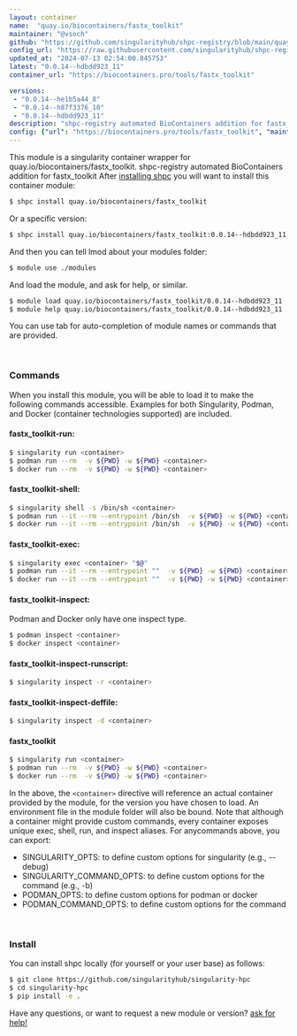 ```yaml
---
layout: container
name:  "quay.io/biocontainers/fastx_toolkit"
maintainer: "@vsoch"
github: "https://github.com/singularityhub/shpc-registry/blob/main/quay.io/biocontainers/fastx_toolkit/container.yaml"
config_url: "https://raw.githubusercontent.com/singularityhub/shpc-registry/main/quay.io/biocontainers/fastx_toolkit/container.yaml"
updated_at: "2024-07-13 02:54:00.845753"
latest: "0.0.14--hdbdd923_11"
container_url: "https://biocontainers.pro/tools/fastx_toolkit"

versions:
 - "0.0.14--he1b5a44_8"
 - "0.0.14--h87f3376_10"
 - "0.0.14--hdbdd923_11"
description: "shpc-registry automated BioContainers addition for fastx_toolkit"
config: {"url": "https://biocontainers.pro/tools/fastx_toolkit", "maintainer": "@vsoch", "description": "shpc-registry automated BioContainers addition for fastx_toolkit", "latest": {"0.0.14--hdbdd923_11": "sha256:da06a6b2e5984f34d2686c7399d37102859a393eadf65bc701aca9a025089742"}, "tags": {"0.0.14--he1b5a44_8": "sha256:5bcaaf32774ab17dcd0da00d1f0298487c2ed0079302ff4a3a94fcc14e995e91", "0.0.14--h87f3376_10": "sha256:ce4316e55413966f2dd1993936b86dbd488ba6f17c9044eefd2fa2e41f220a70", "0.0.14--hdbdd923_11": "sha256:da06a6b2e5984f34d2686c7399d37102859a393eadf65bc701aca9a025089742"}, "docker": "quay.io/biocontainers/fastx_toolkit"}
---
```


This module is a singularity container wrapper for quay.io/biocontainers/fastx_toolkit.
shpc-registry automated BioContainers addition for fastx_toolkit
After [installing shpc](#install) you will want to install this container module:


```bash
$ shpc install quay.io/biocontainers/fastx_toolkit
```

Or a specific version:

```bash
$ shpc install quay.io/biocontainers/fastx_toolkit:0.0.14--hdbdd923_11
```

And then you can tell lmod about your modules folder:

```bash
$ module use ./modules
```

And load the module, and ask for help, or similar.

```bash
$ module load quay.io/biocontainers/fastx_toolkit/0.0.14--hdbdd923_11
$ module help quay.io/biocontainers/fastx_toolkit/0.0.14--hdbdd923_11
```

You can use tab for auto-completion of module names or commands that are provided.

<br>

### Commands

When you install this module, you will be able to load it to make the following commands accessible.
Examples for both Singularity, Podman, and Docker (container technologies supported) are included.

#### fastx_toolkit-run:

```bash
$ singularity run <container>
$ podman run --rm  -v ${PWD} -w ${PWD} <container>
$ docker run --rm  -v ${PWD} -w ${PWD} <container>
```

#### fastx_toolkit-shell:

```bash
$ singularity shell -s /bin/sh <container>
$ podman run --it --rm --entrypoint /bin/sh  -v ${PWD} -w ${PWD} <container>
$ docker run --it --rm --entrypoint /bin/sh  -v ${PWD} -w ${PWD} <container>
```

#### fastx_toolkit-exec:

```bash
$ singularity exec <container> "$@"
$ podman run --it --rm --entrypoint ""  -v ${PWD} -w ${PWD} <container> "$@"
$ docker run --it --rm --entrypoint ""  -v ${PWD} -w ${PWD} <container> "$@"
```

#### fastx_toolkit-inspect:

Podman and Docker only have one inspect type.

```bash
$ podman inspect <container>
$ docker inspect <container>
```

#### fastx_toolkit-inspect-runscript:

```bash
$ singularity inspect -r <container>
```

#### fastx_toolkit-inspect-deffile:

```bash
$ singularity inspect -d <container>
```



#### fastx_toolkit

```bash
$ singularity run <container>
$ podman run --rm  -v ${PWD} -w ${PWD} <container>
$ docker run --rm  -v ${PWD} -w ${PWD} <container>
```


In the above, the `<container>` directive will reference an actual container provided
by the module, for the version you have chosen to load. An environment file in the
module folder will also be bound. Note that although a container
might provide custom commands, every container exposes unique exec, shell, run, and
inspect aliases. For anycommands above, you can export:

 - SINGULARITY_OPTS: to define custom options for singularity (e.g., --debug)
 - SINGULARITY_COMMAND_OPTS: to define custom options for the command (e.g., -b)
 - PODMAN_OPTS: to define custom options for podman or docker
 - PODMAN_COMMAND_OPTS: to define custom options for the command

<br>

### Install

You can install shpc locally (for yourself or your user base) as follows:

```bash
$ git clone https://github.com/singularityhub/singularity-hpc
$ cd singularity-hpc
$ pip install -e .
```

Have any questions, or want to request a new module or version? [ask for help!](https://github.com/singularityhub/singularity-hpc/issues)